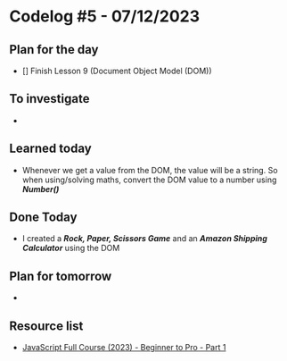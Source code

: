 # Codelog #5 - 07/12/2023



## Plan for the day
- [] Finish Lesson 9 (Document Object Model (DOM))
 


## To investigate
- 



## Learned today
- Whenever we get a value from the DOM, the value will be a string. So when using/solving maths, convert the DOM value to a number using ***Number()*** 


## Done Today
- I created a ***Rock, Paper, Scissors Game*** and an ***Amazon Shipping Calculator*** using the DOM



## Plan for tomorrow
- 


## Resource list
- [JavaScript Full Course (2023) - Beginner to Pro - Part 1](https://www.youtube.com/watch?v=SBmSRK3feww&list=PLghkhsW32AScslc5-k7f9A7cOFJI6gZbv&index=9)
